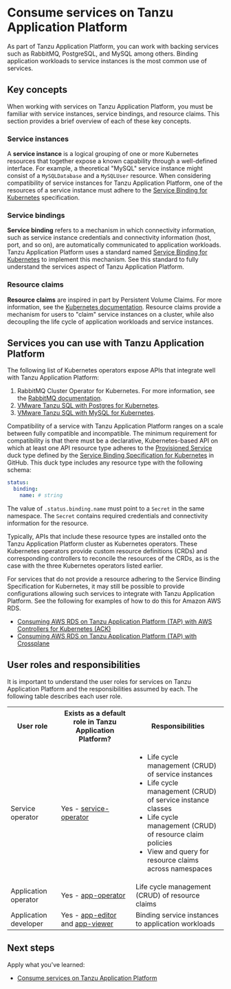 # Consume services on Tanzu Application Platform

As part of Tanzu Application Platform, you can work with backing services such as
RabbitMQ, PostgreSQL, and MySQL among others. Binding application workloads to service instances
is the most common use of services.

## <a id="stk-concepts"></a> Key concepts

When working with services on Tanzu Application Platform, you must be familiar
with service instances, service bindings, and resource claims.
This section provides a brief overview of each of these key concepts.

### <a id="service-instances"></a>Service instances

A **service instance** is a logical grouping of one or more Kubernetes resources that together expose a known capability through a well-defined interface. For example, a theoretical "MySQL" service instance might consist of a `MySQLDatabase` and a `MySQLUser` resource. When considering compatibility of service instances for Tanzu Application Platform, one of the resources of a service instance must adhere to the [Service Binding for Kubernetes](https://servicebinding.io/) specification.

### <a id="service-bindings"></a>Service bindings

**Service binding** refers to a mechanism in which connectivity information, such as service instance credentials and connectivity information (host, port, and so on), are automatically communicated to application workloads.
Tanzu Application Platform uses a standard named [Service Binding for Kubernetes](https://servicebinding.io/) to implement this mechanism. See this standard to fully understand the services aspect of Tanzu Application Platform.

### <a id="resource-claims"></a>Resource claims

**Resource claims** are inspired in part by Persistent Volume Claims. For more information, see the [Kubernetes documentation](https://kubernetes.io/docs/concepts/storage/persistent-volumes/).
Resource claims provide a mechanism for users to "claim" service instances
on a cluster, while also decoupling the life cycle of application workloads and service instances.

## <a id="stk-available-services"></a> Services you can use with Tanzu Application Platform

The following list of Kubernetes operators expose APIs that integrate well with Tanzu Application Platform:

1. RabbitMQ Cluster Operator for Kubernetes. For more information, see the [RabbitMQ documentation](https://docs.vmware.com/en/VMware-Tanzu-RabbitMQ-for-Kubernetes/index.html).
1. [VMware Tanzu SQL with Postgres for Kubernetes](https://docs.vmware.com/en/VMware-Tanzu-SQL-with-Postgres-for-Kubernetes/index.html).
1. [VMware Tanzu SQL with MySQL for Kubernetes](https://docs.vmware.com/en/VMware-Tanzu-SQL-with-MySQL-for-Kubernetes/index.html).

Compatibility of a service with Tanzu Application Platform ranges on a scale
between fully compatible and incompatible. The minimum requirement for compatibility is that there must be a declarative,
Kubernetes-based API on which at least one API resource type adheres to the
[Provisioned Service](https://github.com/servicebinding/spec#provisioned-service)
duck type defined by the [Service Binding Specification for Kubernetes](https://github.com/servicebinding/spec) in GitHub. This duck type includes any resource type with the following schema:

```yaml
status:
  binding:
    name: # string
```

The value of `.status.binding.name` must point to a `Secret` in the same namespace.
The `Secret` contains required credentials and connectivity information for the resource.

Typically, APIs that include these resource types are installed onto the Tanzu Application Platform
cluster as Kubernetes operators.
These Kubernetes operators provide custom resource definitions (CRDs) and corresponding controllers to reconcile
the resources of the CRDs, as is the case with the three Kubernetes operators listed earlier.

For services that do not provide a resource adhering to the Service Binding Specification for Kubernetes, it may still
be possible to provide configurations allowing such services to integrate with Tanzu Application Platform. See the following
for examples of how to do this for Amazon AWS RDS.

* [Consuming AWS RDS on Tanzu Application Platform (TAP) with AWS Controllers for Kubernetes (ACK)](https://docs.vmware.com/en/Services-Toolkit-for-VMware-Tanzu-Application-Platform/0.8/svc-tlk/GUID-usecases-consuming_aws_rds_with_ack.html)
* [Consuming AWS RDS on Tanzu Application Platform (TAP) with Crossplane](https://docs.vmware.com/en/Services-Toolkit-for-VMware-Tanzu-Application-Platform/0.8/svc-tlk/GUID-usecases-consuming_aws_rds_with_crossplane.html)

## <a id="stk-user-roles"></a> User roles and responsibilities

It is important to understand the user roles for services on Tanzu Application Platform
and the responsibilities assumed by each. The following table describes
each user role.

<table class="nice">
  <th><strong>User role</strong></th>
  <th><strong>Exists as a default role in Tanzu Application Platform?</strong></th>
  <th><strong>Responsibilities</strong></th>
  <tr>
    <td>Service operator</td>
    <td>Yes - <a href="../authn-authz/role-descriptions.md#service-operator">service-operator</a></td>
    <td>
      <ul>
        <li>Life cycle management (CRUD) of service instances</li>
        <li>Life cycle management (CRUD) of service instance classes</li>
        <li>Life cycle management (CRUD) of resource claim policies</li>
        <li>View and query for resource claims across namespaces</li>
      </ul>
    </td>
  </tr>
  <tr>
    <td>Application operator</td>
    <td>
      Yes - <a href="../authn-authz/role-descriptions.md#app-operator">app-operator</a>
    </td>
    <td>Life cycle management (CRUD) of resource claims</td>
  </tr>
  <tr>
    <td>Application developer</td>
    <td>
      Yes - <a href="../authn-authz/role-descriptions.md#app-editor">app-editor</a>
      and <a href="../authn-authz/role-descriptions.md#app-viewer">app-viewer</a>
    </td>
    <td>Binding service instances to application workloads</td>
  </tr>
</table>

## Next steps

Apply what you've learned:

- [Consume services on Tanzu Application Platform](consume-services.md)

